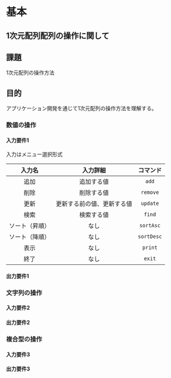 # 基本

## $1$次元配列配列の操作に関して

## 課題

$1$次元配列の操作方法

## 目的

アプリケーション開発を通じて$1$次元配列の操作方法を理解する。

### 数値の操作

#### 入力要件1

入力はメニュー選択形式

|     入力名     |          入力詳細          |    コマンド    |
| :------------: | :------------------------: | :------------: |
|      追加      |         追加する値         |   ```add```    |
|      削除      |         削除する値         |  ```remove```  |
|      更新      | 更新する前の値、更新する値 |  ```update```  |
|      検索      |         検索する値         |   ```find```   |
| ソート（昇順） |            なし            | ```sortAsc```  |
| ソート（降順） |            なし            | ```sortDesc``` |
|      表示      |            なし            |  ```print```   |
|      終了      |            なし            |   ```exit```   |

#### 出力要件1

### 文字列の操作

#### 入力要件2

#### 出力要件2

### 複合型の操作

#### 入力要件3

#### 出力要件3
